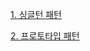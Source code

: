 [1. 싱글턴 패턴](https://github.com/kswdev/design-pattern/tree/master/creational/singleton)


[2. 프로토타입 패턴](https://github.com/kswdev/design-pattern/tree/master/creational/prototype)
